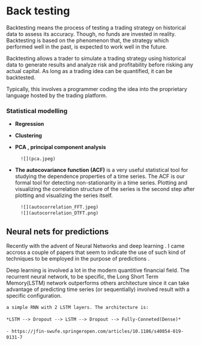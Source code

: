 

# Back testing 

Backtesting means the process of testing a trading strategy on historical data to assess its accuracy.
Though, no funds are invested in reality. Backtesting is based on the phenomenon that, the strategy
which performed well in the past, is expected to work well in the future. 

Backtesting allows a trader to simulate a trading strategy using historical data to generate results and analyze risk and profitability before risking any actual capital. As long as a trading idea can be quantified, it can be
backtested. 

Typically, this involves a programmer coding the idea into the proprietary language
hosted by the trading platform.

### Statistical modelling  

- **Regression** 

- **Clustering** 

- **PCA , principal component analysis** 

        ![](pca.jpeg)

- **The autocovariance function (ACF)** is a very useful statistical tool for studying the dependence properties of a time series. The ACF is our formal tool for detecting non-stationarity in a time series. Plotting and visualizing the correlation structure of the series is the second step after plotting and visualizing the series itself.

        ![](autocorrelation_FFT.jpeg)
        ![](autocorrelation_DTFT.png)

## Neural nets for predictions 

Recently with the advent of Neural Networks and deep learning . I came accross a couple of papers that seem to indicate the use of such kind of techniques to be employed in the purpose of predictions .

Deep learning is involved a lot in the modern quantitive financial field. The recurrent neural network, to be specific, the Long Short Term Memory(LSTM) network outperforms others architecture since it can take advantage of predicting time series (or sequentially) involved result with a specific configuration.

    a simple RNN with 2 LSTM layers. The architecture is:

    *LSTM --> Dropout --> LSTM --> Dropout --> Fully-Conneted(Dense)*

    - https://jfin-swufe.springeropen.com/articles/10.1186/s40854-019-0131-7